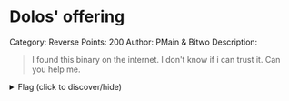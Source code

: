 # Dolos' offering
Category: Reverse
Points: 200
Author: PMain & Bitwo
Description:

> I found this binary on the internet. I don't know if i can trust it. Can you help me.

<details>
<summary>Flag (click to discover/hide)</summary>
<p>GH19{I_now_have_trust_issues}</p>
</details>

